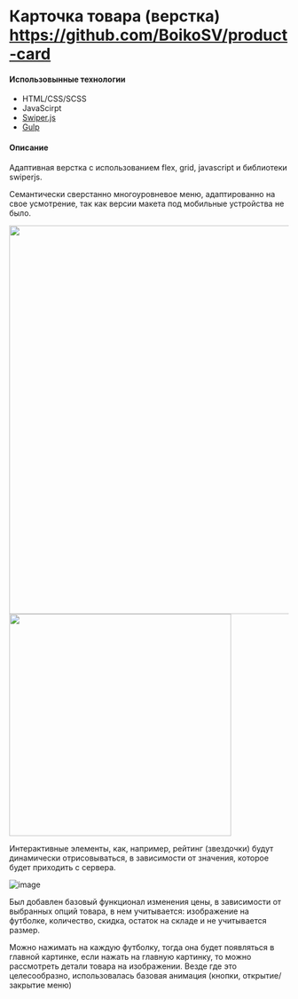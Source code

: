 # Карточка товара (верстка)  https://github.com/BoikoSV/product-card
#### Использовынные технологии
* HTML/CSS/SCSS
* JavaScirpt
* [Swiper.js](https://swiperjs.com/)
* [Gulp](https://gulpjs.com/)

#### Описание
Адаптивная верстка с использованием flex, grid, javascript и библиотеки swiperjs.


Семантически сверстанно многоуровневое меню, адаптированно на свое усмотрение, так как версии макета под мобильные устройства не было.


<img width="700" src="https://user-images.githubusercontent.com/65047316/137328615-c6393752-7f07-4233-b50b-8f7925957686.png">


<img width="400" src="https://user-images.githubusercontent.com/65047316/137329554-75138822-fd31-45fe-b125-26babfed5cc5.png">


Интерактивные элементы, как, например, рейтинг (звездочки) будут динамически отрисовываться, в зависимости от значения, которое будет приходить с сервера.


![image](https://user-images.githubusercontent.com/65047316/137331180-4023ddb5-331d-4a45-bd16-e92798c2d8e3.png)


Был добавлен базовый функционал изменения цены, в зависимости от выбранных опций товара, в нем учитывается: изображение на футболке, количество, скидка, остаток на складе и не учитывается размер.


Можно нажимать на каждую футболку, тогда она будет появляться в главной картинке, если нажать на главную картинку, то можно рассмотреть детали товара на изображении.
Везде где это целесообразно, использовалась базовая анимация (кнопки, открытие/закрытие меню)
